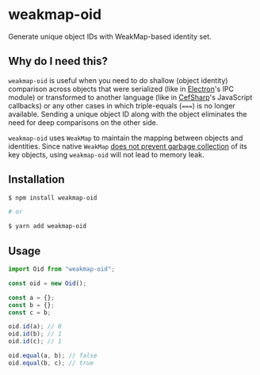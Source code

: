 # weakmap-oid

Generate unique object IDs with WeakMap-based identity set.

## Why do I need this?

`weakmap-oid` is useful when you need to do shallow (object identity) comparison across objects that were serialized (like in [Electron](https://electronjs.org/)'s IPC module) or transformed to another language (like in [CefSharp](https://cefsharp.github.io)'s JavaScript callbacks) or any other cases in which triple-equals (`===`) is no longer available. Sending a unique object ID along with the object eliminates the need for deep comparisons on the other side.

`weakmap-oid` uses `WeakMap` to maintain the mapping between objects and identities. Since native `WeakMap` [does not prevent garbage collection](https://developer.mozilla.org/en-US/docs/Web/JavaScript/Reference/Global_Objects/WeakMap#Why_WeakMap) of its key objects, using `weakmap-oid` will not lead to memory leak.

## Installation

```bash
$ npm install weakmap-oid

# or

$ yarn add weakmap-oid
```

## Usage

```javascript
import Oid from "weakmap-oid";

const oid = new Oid();

const a = {};
const b = {};
const c = b;

oid.id(a); // 0
oid.id(b); // 1
oid.id(c); // 1

oid.equal(a, b); // false
oid.equal(b, c); // true
```
